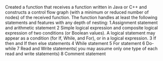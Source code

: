 Created a function that receives a function written in Java or C++
and constructs a control flow graph (with a minimum or reduced
number of nodes) of the received function. The function
handles at least the following statements and features with any
depth of nesting:
1.Assignment statement and arithmetic statement
2 Simple logical expression and composite logical expression
of two conditions (or Boolean values). A logical statement
may appear as a condition (for If, While, and For), or in a
logical expression.
3 If then and If then else statements
4 While statement
5 For statement
6 Do-while
7 Read and Write statements( you may assume only one type
of each read and write statements)
8 Comment statement
